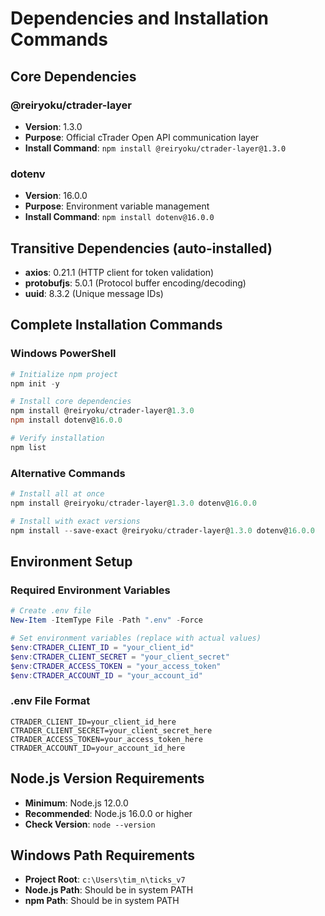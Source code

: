 # Dependencies and Installation Commands

## Core Dependencies

### @reiryoku/ctrader-layer
- **Version**: 1.3.0
- **Purpose**: Official cTrader Open API communication layer
- **Install Command**: `npm install @reiryoku/ctrader-layer@1.3.0`

### dotenv
- **Version**: 16.0.0
- **Purpose**: Environment variable management
- **Install Command**: `npm install dotenv@16.0.0`

## Transitive Dependencies (auto-installed)
- **axios**: 0.21.1 (HTTP client for token validation)
- **protobufjs**: 5.0.1 (Protocol buffer encoding/decoding)
- **uuid**: 8.3.2 (Unique message IDs)

## Complete Installation Commands

### Windows PowerShell
```powershell
# Initialize npm project
npm init -y

# Install core dependencies
npm install @reiryoku/ctrader-layer@1.3.0
npm install dotenv@16.0.0

# Verify installation
npm list
```

### Alternative Commands
```powershell
# Install all at once
npm install @reiryoku/ctrader-layer@1.3.0 dotenv@16.0.0

# Install with exact versions
npm install --save-exact @reiryoku/ctrader-layer@1.3.0 dotenv@16.0.0
```

## Environment Setup

### Required Environment Variables
```powershell
# Create .env file
New-Item -ItemType File -Path ".env" -Force

# Set environment variables (replace with actual values)
$env:CTRADER_CLIENT_ID = "your_client_id"
$env:CTRADER_CLIENT_SECRET = "your_client_secret"
$env:CTRADER_ACCESS_TOKEN = "your_access_token"
$env:CTRADER_ACCOUNT_ID = "your_account_id"
```

### .env File Format
```
CTRADER_CLIENT_ID=your_client_id_here
CTRADER_CLIENT_SECRET=your_client_secret_here
CTRADER_ACCESS_TOKEN=your_access_token_here
CTRADER_ACCOUNT_ID=your_account_id_here
```

## Node.js Version Requirements
- **Minimum**: Node.js 12.0.0
- **Recommended**: Node.js 16.0.0 or higher
- **Check Version**: `node --version`

## Windows Path Requirements
- **Project Root**: `c:\Users\tim_n\ticks_v7`
- **Node.js Path**: Should be in system PATH
- **npm Path**: Should be in system PATH